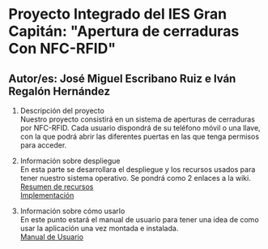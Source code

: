 
#  Proyecto Integrado del IES Gran Capitán: "Apertura de cerraduras Con NFC-RFID"
## Autor/es: José Miguel Escribano Ruiz e Iván Regalón Hernández

1. Descripción del proyecto  
Nuestro proyecto consistirá en un sistema de aperturas de cerraduras por NFC-RFID. Cada usuario dispondrá de su teléfono móvil o una llave, con la que podrá abrir las diferentes puertas en las que tenga permisos para acceder.

2. Información sobre despliegue  
En esta parte se desarrollara el despliegue y los recursos usados para tener nuestro sistema operativo. Se pondrá como 2 enlaces a la wiki.  
[Resumen de recursos](https://github.com/iesgrancapitan-proyectos/202021asir_junio_unlockNFC-escribano_regalon/wiki/7Doc_Recursos#recursos)  
[Implementación](https://github.com/iesgrancapitan-proyectos/202021asir_junio_unlockNFC-escribano_regalon/wiki/6Doc_Implantaci%C3%B3n#implantaci%C3%B3n)

3. Información sobre cómo usarlo  
En este punto estará el manual de usuario para tener una idea de como usar la aplicación una vez montada e instalada.  
[Manual de Usuario](https://github.com/iesgrancapitan-proyectos/202021asir_junio_unlockNFC-escribano_regalon/wiki/Manual_Usuario#manual-de-usuario) 








